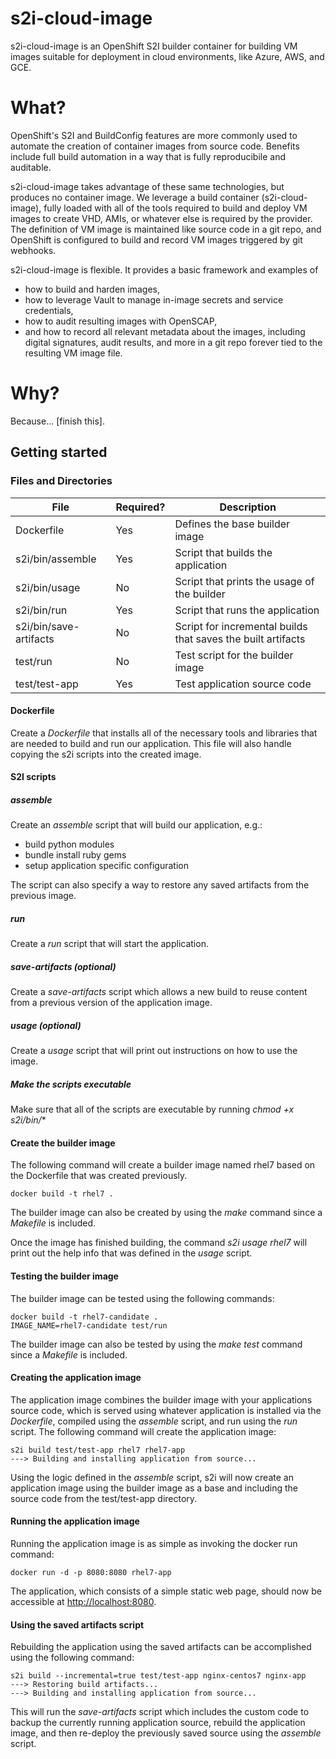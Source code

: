 # s2i-cloud-image

s2i-cloud-image is an OpenShift S2I builder container for building VM
images suitable for deployment in cloud environments, like Azure, AWS,
and GCE.

# What?

OpenShift's S2I and BuildConfig features are more commonly used to
automate the creation of container images from source code.  Benefits
include full build automation in a way that is fully reproducibile and
auditable.

s2i-cloud-image takes advantage of these same technologies, but
produces no container image.  We leverage a build container
(s2i-cloud-image), fully loaded with all of the tools required to
build and deploy VM images to create VHD, AMIs, or whatever else is
required by the provider.  The definition of VM image is maintained
like source code in a git repo, and OpenShift is configured to build
and record VM images triggered by git webhooks.

s2i-cloud-image is flexible.  It provides a basic framework and examples of
 * how to build and harden images,
 * how to leverage Vault to manage in-image secrets and service credentials,
 * how to audit resulting images with OpenSCAP,
 * and how to record all relevant metadata about the images, including digital signatures, audit results, and more in a git repo forever tied to the resulting VM image file.

# Why?

Because... [finish this].


## Getting started  

### Files and Directories  
| File                   | Required? | Description                                                  |
|------------------------|-----------|--------------------------------------------------------------|
| Dockerfile             | Yes       | Defines the base builder image                               |
| s2i/bin/assemble       | Yes       | Script that builds the application                           |
| s2i/bin/usage          | No        | Script that prints the usage of the builder                  |
| s2i/bin/run            | Yes       | Script that runs the application                             |
| s2i/bin/save-artifacts | No        | Script for incremental builds that saves the built artifacts |
| test/run               | No        | Test script for the builder image                            |
| test/test-app          | Yes       | Test application source code                                 |

#### Dockerfile
Create a *Dockerfile* that installs all of the necessary tools and libraries that are needed to build and run our application.  This file will also handle copying the s2i scripts into the created image.

#### S2I scripts

##### assemble
Create an *assemble* script that will build our application, e.g.:
- build python modules
- bundle install ruby gems
- setup application specific configuration

The script can also specify a way to restore any saved artifacts from the previous image.   

##### run
Create a *run* script that will start the application. 

##### save-artifacts (optional)
Create a *save-artifacts* script which allows a new build to reuse content from a previous version of the application image.

##### usage (optional) 
Create a *usage* script that will print out instructions on how to use the image.

##### Make the scripts executable 
Make sure that all of the scripts are executable by running *chmod +x s2i/bin/**

#### Create the builder image
The following command will create a builder image named rhel7 based on the Dockerfile that was created previously.
```
docker build -t rhel7 .
```
The builder image can also be created by using the *make* command since a *Makefile* is included.

Once the image has finished building, the command *s2i usage rhel7* will print out the help info that was defined in the *usage* script.

#### Testing the builder image
The builder image can be tested using the following commands:
```
docker build -t rhel7-candidate .
IMAGE_NAME=rhel7-candidate test/run
```
The builder image can also be tested by using the *make test* command since a *Makefile* is included.

#### Creating the application image
The application image combines the builder image with your applications source code, which is served using whatever application is installed via the *Dockerfile*, compiled using the *assemble* script, and run using the *run* script.
The following command will create the application image:
```
s2i build test/test-app rhel7 rhel7-app
---> Building and installing application from source...
```
Using the logic defined in the *assemble* script, s2i will now create an application image using the builder image as a base and including the source code from the test/test-app directory. 

#### Running the application image
Running the application image is as simple as invoking the docker run command:
```
docker run -d -p 8080:8080 rhel7-app
```
The application, which consists of a simple static web page, should now be accessible at  [http://localhost:8080](http://localhost:8080).

#### Using the saved artifacts script
Rebuilding the application using the saved artifacts can be accomplished using the following command:
```
s2i build --incremental=true test/test-app nginx-centos7 nginx-app
---> Restoring build artifacts...
---> Building and installing application from source...
```
This will run the *save-artifacts* script which includes the custom code to backup the currently running application source, rebuild the application image, and then re-deploy the previously saved source using the *assemble* script.
